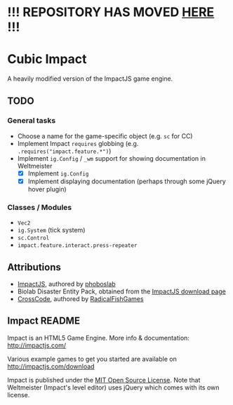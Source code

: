 # !!! REPOSITORY HAS MOVED [HERE](https://github.com/Quartic-Impact/Quartic-Impact) !!!

# Cubic Impact

A heavily modified version of the ImpactJS game engine.

## TODO

### General tasks

- Choose a name for the game-specific object (e.g. `sc` for CC)
- Implement Impact `requires` globbing (e.g. `.requires("impact.feature.*")`)
- Implement `ig.Config` / `_wm` support for showing documentation in Weltmeister
  - [x] Implement `ig.Config`
  - [x] Implement displaying documentation (perhaps through some jQuery hover plugin)

### Classes / Modules

- `Vec2`
- `ig.System` (tick system)
- `sc.Control`
- `impact.feature.interact.press-repeater`

## Attributions

- [ImpactJS](https://impactjs.com), authored by [phoboslab](https://github.com/phoboslab)
- Biolab Disaster Entity Pack, obtained from the [ImpactJS download page](https://impactjs.com/download)
- [CrossCode](https://cross-code.com), authored by [RadicalFishGames](https://radicalfishgames.com)

## Impact README

Impact is an HTML5 Game Engine. More info & documentation: http://impactjs.com/

Various example games to get you started are available on http://impactjs.com/download

Impact is published under the [MIT Open Source License](http://opensource.org/licenses/mit-license.php). Note that Weltmeister (Impact's level editor) uses jQuery which comes with its own license.
